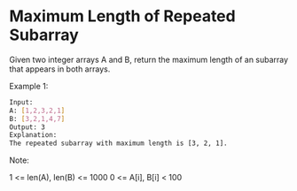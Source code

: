 # Maximum Length of Repeated Subarray

Given two integer arrays A and B, return the maximum length of an subarray that appears in both arrays.

Example 1:

```bash
Input:
A: [1,2,3,2,1]
B: [3,2,1,4,7]
Output: 3
Explanation: 
The repeated subarray with maximum length is [3, 2, 1].
 ```

Note:

1 <= len(A), len(B) <= 1000
0 <= A[i], B[i] < 100